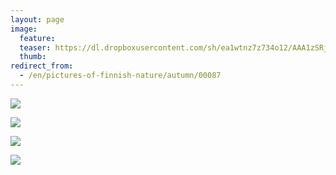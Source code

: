```yaml
---
layout: page
image:
  feature:
  teaser: https://dl.dropboxusercontent.com/sh/ea1wtnz7z734o12/AAA1zSRjFP0XtaojNFBlyhH5a/luontokuvat/syksy/3/DS39059-245px.jpg
  thumb:
redirect_from:
  - /en/pictures-of-finnish-nature/autumn/00087
---
```


[![](https://dl.dropboxusercontent.com/sh/ea1wtnz7z734o12/AAC8V_XYR1SdOPtlfvaUf0Mta/luontokuvat/syksy/3/DS39146-800px.jpg)](https://dl.dropboxusercontent.com/sh/ea1wtnz7z734o12/AACFOmDvnerhWC-cduE6DulFa/luontokuvat/syksy/3/DS39146.jpg)

[![](https://dl.dropboxusercontent.com/sh/ea1wtnz7z734o12/AABwZ0wpnMgIrQ4nDuMo_oXva/luontokuvat/syksy/3/DS39127-800px.jpg)](https://dl.dropboxusercontent.com/sh/ea1wtnz7z734o12/AACnDkLHIp9_OFKZaRsLDB0Ya/luontokuvat/syksy/3/DS39127.jpg)

[![](https://dl.dropboxusercontent.com/sh/ea1wtnz7z734o12/AADUWUGVIkzUEr71ch2yLdnba/luontokuvat/syksy/3/DS39059-800px.jpg)](https://dl.dropboxusercontent.com/sh/ea1wtnz7z734o12/AADOZcj-UWMX2hIMeDCb19toa/luontokuvat/syksy/3/DS39059.jpg)

[![](https://dl.dropboxusercontent.com/sh/ea1wtnz7z734o12/AAAScU3qhBg1z9STwVxl4LhYa/luontokuvat/syksy/3/DS39057-800px.jpg)](https://dl.dropboxusercontent.com/sh/ea1wtnz7z734o12/AAB84n4C2PSZ_ssrl6re4-Hna/luontokuvat/syksy/3/DS39057.jpg)
